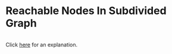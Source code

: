 # Reachable Nodes In Subdivided Graph 

~~~java

~~~

Click [here](Explanation.md) for an explanation.

